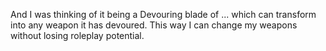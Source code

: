 And I was thinking of it being a Devouring blade of ... which can transform into any weapon it has devoured. This way I can change my weapons without losing roleplay potential.